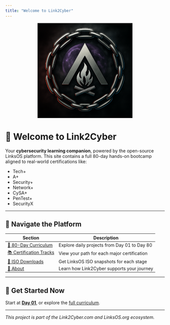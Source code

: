```yaml
---
title: "Welcome to Link2Cyber"
---
```


<p align="center">
  <img src="/assets/images/link2cyber-logo.png" alt="Link2Cyber Logo" width="300"/>
</p>

# 🔐 Welcome to Link2Cyber

Your **cybersecurity learning companion**, powered by the open-source LinksOS platform. This site contains a full 80-day hands-on bootcamp aligned to real-world certifications like:

- Tech+
- A+
- Security+
- Network+
- CySA+
- PenTest+
- SecurityX

---

## 🧭 Navigate the Platform

| Section | Description |
|--------|-------------|
| [📅 80-Day Curriculum](/days/index.md) | Explore daily projects from Day 01 to Day 80 |
| [📚 Certification Tracks](/certs/techplus.md) | View your path for each major certification |
| [💾 ISO Downloads](/downloads.md) | Get LinksOS ISO snapshots for each stage |
| [🧠 About](/about.md) | Learn how Link2Cyber supports your journey |

---

## 🚀 Get Started Now

Start at [**Day 01**](/days/day01.md), or explore the [full curriculum](/days/index.md).

---
_This project is part of the Link2Cyber.com and LinksOS.org ecosystem._
